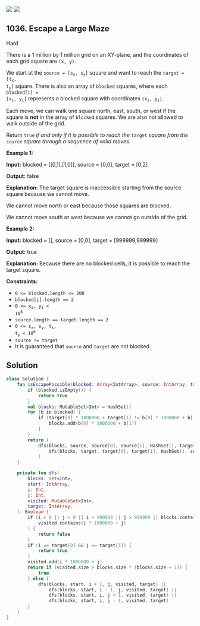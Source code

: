[![](https://img.shields.io/github/stars/javadev/LeetCode-in-Kotlin?label=Stars&style=flat-square)](https://github.com/javadev/LeetCode-in-Kotlin)
[![](https://img.shields.io/github/forks/javadev/LeetCode-in-Kotlin?label=Fork%20me%20on%20GitHub%20&style=flat-square)](https://github.com/javadev/LeetCode-in-Kotlin/fork)

## 1036\. Escape a Large Maze

Hard

There is a 1 million by 1 million grid on an XY-plane, and the coordinates of each grid square are `(x, y)`.

We start at the <code>source = [s<sub>x</sub>, s<sub>y</sub>]</code> square and want to reach the <code>target = [t<sub>x</sub>, t<sub>y</sub>]</code> square. There is also an array of `blocked` squares, where each <code>blocked[i] = [x<sub>i</sub>, y<sub>i</sub>]</code> represents a blocked square with coordinates <code>(x<sub>i</sub>, y<sub>i</sub>)</code>.

Each move, we can walk one square north, east, south, or west if the square is **not** in the array of `blocked` squares. We are also not allowed to walk outside of the grid.

Return `true` _if and only if it is possible to reach the_ `target` _square from the_ `source` _square through a sequence of valid moves_.

**Example 1:**

**Input:** blocked = \[\[0,1],[1,0]], source = [0,0], target = [0,2]

**Output:** false

**Explanation:** The target square is inaccessible starting from the source square because we cannot move. 

We cannot move north or east because those squares are blocked. 

We cannot move south or west because we cannot go outside of the grid.

**Example 2:**

**Input:** blocked = [], source = [0,0], target = [999999,999999]

**Output:** true

**Explanation:** Because there are no blocked cells, it is possible to reach the target square.

**Constraints:**

*   `0 <= blocked.length <= 200`
*   `blocked[i].length == 2`
*   <code>0 <= x<sub>i</sub>, y<sub>i</sub> < 10<sup>6</sup></code>
*   `source.length == target.length == 2`
*   <code>0 <= s<sub>x</sub>, s<sub>y</sub>, t<sub>x</sub>, t<sub>y</sub> < 10<sup>6</sup></code>
*   `source != target`
*   It is guaranteed that `source` and `target` are not blocked.

## Solution

```kotlin
class Solution {
    fun isEscapePossible(blocked: Array<IntArray>, source: IntArray, target: IntArray): Boolean {
        if (blocked.isEmpty()) {
            return true
        }
        val blocks: MutableSet<Int> = HashSet()
        for (b in blocked) {
            if (target[0] * 1000000 + target[1] != b[0] * 1000000 + b[1]) {
                blocks.add(b[0] * 1000000 + b[1])
            }
        }
        return (
            dfs(blocks, source, source[0], source[1], HashSet(), target) &&
                dfs(blocks, target, target[0], target[1], HashSet(), source)
            )
    }

    private fun dfs(
        blocks: Set<Int>,
        start: IntArray,
        i: Int,
        j: Int,
        visited: MutableSet<Int>,
        target: IntArray,
    ): Boolean {
        if (i < 0 || j < 0 || i > 999999 || j > 999999 || blocks.contains(i * 1000000 + j) ||
            visited.contains(i * 1000000 + j)
        ) {
            return false
        }
        if (i == target[0] && j == target[1]) {
            return true
        }
        visited.add(i * 1000000 + j)
        return if (visited.size > blocks.size * (blocks.size + 1)) {
            true
        } else {
            dfs(blocks, start, i + 1, j, visited, target) ||
                dfs(blocks, start, i - 1, j, visited, target) ||
                dfs(blocks, start, i, j + 1, visited, target) ||
                dfs(blocks, start, i, j - 1, visited, target)
        }
    }
}
```